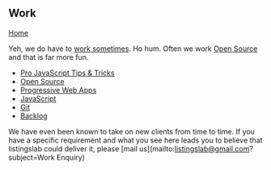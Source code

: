## Work

[Home](../..)

Yeh, we do have to [work sometimes](hire-listingslab). Ho hum.
Often we work [Open Source](open-source) and that is far more fun.

- [Pro JavaScript Tips & Tricks](pro-js-tips)
- [Open Source](open-source)
- [Progressive Web Apps](ProgressiveWebApps)
- [JavaScript](javascript)
- [Git](git)
- [Backlog](backlog)

We have even been known to take on new clients from time to time. If you have a specific
requirement and what you see here leads you to believe that listingslab could deliver it,
please [mail us](mailto:listingslab@gmail.com?subject=Work Enquiry)
